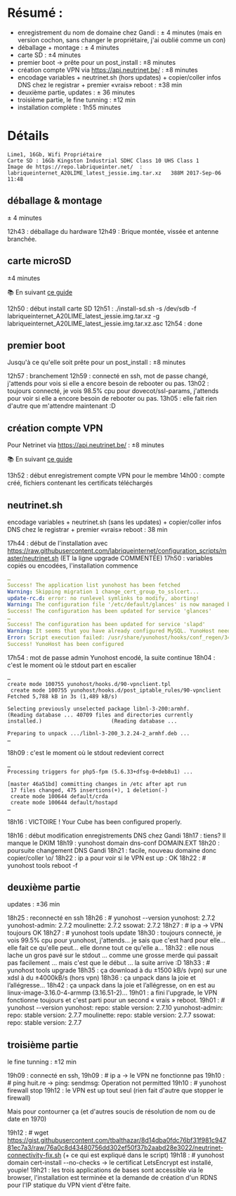<!-- TITLE: LIME 1 -->
<!-- SUBTITLE: Installation Compléte d'une Lime 1-->

# Résumé :

* enregistrement du nom de domaine chez Gandi : ± 4 minutes (mais en version cochon, sans changer le propriétaire, j'ai oublié comme un con)
* déballage + montage : ± 4 minutes
* carte SD : ±4 minutes
* premier boot -> prête pour un post_install : ±8 minutes
* création compte VPN via https://api.neutrinet.be/ : ±8 minutes
* encodage variables + neutrinet.sh (hors updates) + copier/coller infos DNS chez le registrar + premier «vrais» reboot : ±38 min
* deuxième partie, updates : ± 36 minutes
* troisième partie, le fine tunning : ±12 min
* installation complète : 1h55 minutes

# Détails


```text
Lime1, 16Gb, Wifi Propriétaire
Carte SD : 16Gb Kingston Industrial SDHC Class 10 UHS Class 1
Image de https://repo.labriqueinter.net/  : labriqueinternet_A20LIME_latest_jessie.img.tar.xz   388M 2017-Sep-06 11:48
```


## déballage & montage 
± 4 minutes

12h43 : déballage du hardware
12h49 : Brique montée, vissée et antenne branchée.

## carte microSD 
±4 minutes

:books: En suivant [ce guide](https://wiki.neutrinet.be/cube/install)

12h50 : début install carte SD
12h51 : ./install-sd.sh -s /dev/sdb -f labriqueinternet_A20LIME_latest_jessie.img.tar.xz -g labriqueinternet_A20LIME_latest_jessie.img.tar.xz.asc
12h54 : done

## premier boot 
Jusqu'à ce qu'elle soit prête pour un post_install : ±8 minutes

12h57 : branchement
12h59 : connecté en ssh, mot de passe changé, j'attends pour vois si elle a encore besoin de rebooter ou pas.
13h02 : toujours connecté, je vois 98.5% cpu pour dovecot/ssl-params, j'attends pour voir si elle a encore besoin de rebooter ou pas.
13h05 : elle fait rien d'autre que m'attendre maintenant :D

## création compte VPN 
Pour Netrinet via https://api.neutrinet.be/ : ±8 minutes

:books: En suivant [ce guide](https://wiki.neutrinet.be/vpn/commander)

13h52 : début enregistrement compte VPN pour le membre
14h00 : compte créé, fichiers contenant les certificats téléchargés

## neutrinet.sh
encodage variables + neutrinet.sh (sans les updates) + copier/coller infos DNS chez le registrar + premier «vrais» reboot : 38 min

17h44 : début de l'installation avec https://raw.githubusercontent.com/labriqueinternet/configuration_scripts/master/neutrinet.sh (ET la ligne upgrade COMMENTÉE)
17h50 : variables copiés ou encodées, l'installation commence

```yaml
…
Success! The application list yunohost has been fetched
Warning: Skipping migration 1 change_cert_group_to_sslcert...
update-rc.d: error: no runlevel symlinks to modify, aborting!
Warning: The configuration file '/etc/default/glances' is now managed by the service glances.
Success! The configuration has been updated for service 'glances'
…
Success! The configuration has been updated for service 'slapd'
Warning: It seems that you have already configured MySQL. YunoHost needs to have a root access to MySQL to runs its applications, and is going to reset the MySQL root password. You can find this new password in /etc/yunohost/mysql.
Error: Script execution failed: /usr/share/yunohost/hooks/conf_regen/34-mysql
Success! YunoHost has been configured
```

17h54 : mot de passe admin Yunohost encodé, la suite continue
18h04 : c'est le moment où le stdout part en escalier 


```text
…
create mode 100755 yunohost/hooks.d/90-vpnclient.tpl
 create mode 100755 yunohost/hooks.d/post_iptable_rules/90-vpnclient
Fetched 5,788 kB in 3s (1,489 kB/s)
																	 Selecting previously unselected package libnl-3-200:armhf.
(Reading database ... 40709 files and directories currently installed.)                      (Reading database ... 
																																			 Preparing to unpack .../libnl-3-200_3.2.24-2_armhf.deb ...
…

```

18h09 : c'est le moment où le stdout redevient correct


```text
…
Processing triggers for php5-fpm (5.6.33+dfsg-0+deb8u1) ...
																																			[master 46a51bd] committing changes in /etc after apt run
 17 files changed, 475 insertions(+), 1 deletion(-)
 create mode 100644 default/crda
 create mode 100644 default/hostapd
…
```

18h16 : VICTOIRE ! Your Cube has been configured properly.

18h16 : début modification enregistrements DNS chez Gandi 
18h17 : tiens? Il manque le DKIM
18h19 : yunohost domain dns-conf DOMAIN.EXT
18h20 : poursuite changement DNS Gandi
18h21 : facile, nouveau domaine donc copier/coller \o/
18h22 : ip a pour voir si le VPN est up : OK 
18h22 : # yunohost tools reboot -f 

## deuxième partie
updates : ±36 min

18h25 : reconnecté en ssh
18h26 : # yunohost --version
yunohost: 2.7.2
yunohost-admin: 2.7.2
moulinette: 2.7.2
ssowat: 2.7.2
18h27 : # ip a -> VPN toujours OK
18h27 : # yunohost tools update
18h30 : toujours connecté, je vois 99.5% cpu pour yunohost, j'attends… je sais que c'est hard pour elle… elle fait ce qu'elle peut… elle donne tout ce qu'elle a… 
18h32 : elle nous lache un gros pavé sur le stdout ... comme une grosse merde qui passait pas facilement ... mais c'est que le début … la suite arrive :D
18h33 : # yunohost tools upgrade
18h35 : ça download à du ±1500 kB/s (vpn) sur une xdsl à du ±4000kB/s (hors vpn)
18h36 : ça unpack dans la joie et l’allégresse…
18h42 : ça unpack dans la joie et l’allégresse, on en est au linux-image-3.16.0-4-armmp (3.16.51-2)…
19h01 : a fini l'upgrade, le VPN fonctionne toujours et c'est parti pour un second « vrais » reboot.
19h01 : # yunohost --version
yunohost: 
  repo: stable
  version: 2.7.10
yunohost-admin: 
  repo: stable
  version: 2.7.7
moulinette: 
  repo: stable
  version: 2.7.7
ssowat: 
  repo: stable
  version: 2.7.7

## troisième partie
le fine tunning : ±12 min
    
19h09 : connecté en ssh, 
19h09 : # ip a -> le VPN ne fonctionne pas
19h10 : # ping huit.re -> ping: sendmsg: Operation not permitted
19h10 : # yunohost firewall stop
19h12 : le VPN est up tout seul (rien fait d'autre que stopper le firewall)

Mais pour contourner ça (et d'autres soucis de résolution de nom ou de date en 1970)

19h12 : # wget https://gist.githubusercontent.com/tbalthazar/8d14dba0fdc76bf31f981c94781ec7a3/raw/76a0c8d43480756dd302ef50f37b2aabd28e3022/neutrinet-connectivity-fix.sh (+ ce qui est expliqué dans le script)
19h18 : # yunohost domain cert-install --no-checks -> le certificat LetsEncrypt est installé, youpie!
19h21 : les trois applications de bases sont accessible via le browser, l'installation est terminée et la demande de création d'un RDNS pour l'IP statique du VPN vient d'être faite.



